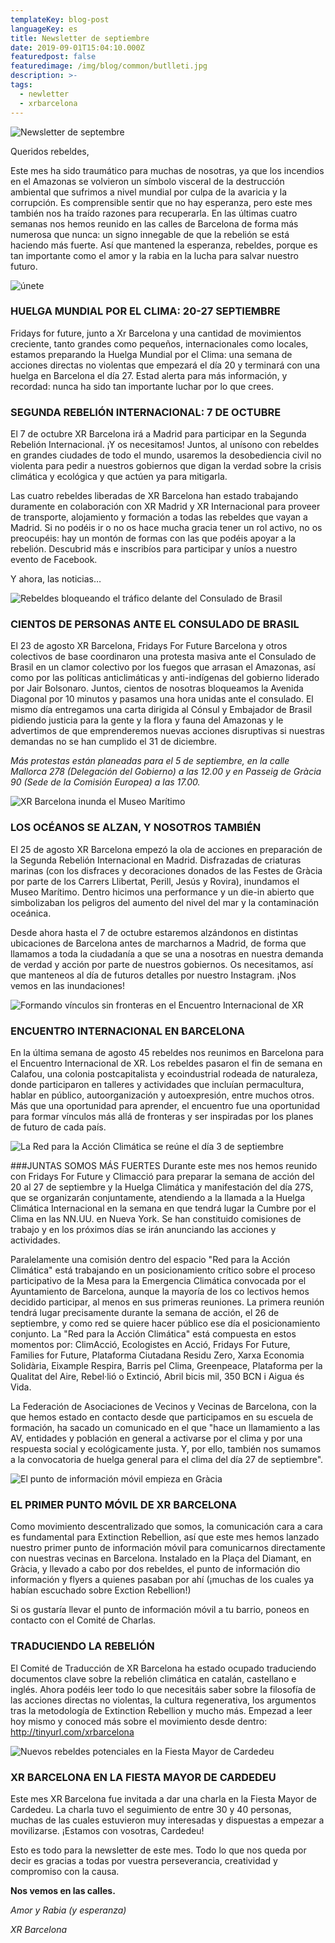 ```yaml
---
templateKey: blog-post
languageKey: es
title: Newsletter de septiembre
date: 2019-09-01T15:04:10.000Z
featuredpost: false
featuredimage: /img/blog/common/butlleti.jpg
description: >-
tags:
  - newletter
  - xrbarcelona
---
```


![Newsletter de septembre](/img/blog/common/butlleti.jpg)

Queridos rebeldes,

Este mes ha sido traumático para muchas de nosotras, ya que los incendios en el Amazonas se volvieron un símbolo visceral de la destrucción ambiental que sufrimos a nivel mundial por culpa de la avaricia y la corrupción. Es comprensible sentir que no hay esperanza, pero este mes también nos ha traído razones para recuperarla. En las últimas cuatro semanas nos hemos reunido en las calles de Barcelona de forma más numerosa que nunca: un signo innegable de que la rebelión se está haciendo más fuerte. Así que mantened la esperanza, rebeldes, porque es tan importante como el amor y la rabia en la lucha para salvar nuestro futuro.

![únete](/img/blog/common/et-necessitem.jpg)

### HUELGA MUNDIAL POR EL CLIMA: 20-27 SEPTIEMBRE

Fridays for future, junto a Xr Barcelona y una cantidad de movimientos creciente, tanto grandes como pequeños, internacionales como locales, estamos preparando la Huelga Mundial por el Clima: una semana de acciones directas no violentas que empezará el día 20 y terminará con una huelga en Barcelona el día 27. Estad alerta para más información, y recordad: nunca ha sido tan importante luchar por lo que crees.

### SEGUNDA REBELIÓN INTERNACIONAL: 7 DE OCTUBRE

El 7 de octubre XR Barcelona irá a Madrid para participar en la Segunda Rebelión Internacional. ¡Y os necesitamos! Juntos, al unísono con rebeldes en grandes ciudades de todo el mundo, usaremos la desobediencia civil no violenta para pedir a nuestros gobiernos que digan la verdad sobre la crisis climática y ecológica y que actúen ya para mitigarla.

Las cuatro rebeldes liberadas de XR Barcelona han estado trabajando duramente en colaboración con XR Madrid y XR Internacional para proveer de transporte, alojamiento y formación a todas las rebeldes que vayan a Madrid. Si no podéis ir o no os hace mucha gracia tener un rol activo, no os preocupéis: hay un montón de formas con las que podéis apoyar a la rebelión. Descubrid más e inscribíos para participar y uníos a nuestro evento de Facebook.

Y ahora, las noticias…

![Rebeldes bloqueando el tráfico delante del Consulado de Brasil](/img/blog/2019-09-01-consulatbrasil.jpg)

### CIENTOS DE PERSONAS ANTE EL CONSULADO DE BRASIL

El 23 de agosto XR Barcelona, Fridays For Future Barcelona y otros colectivos de base coordinaron una protesta masiva ante el Consulado de Brasil en un clamor colectivo por los fuegos que arrasan el Amazonas, así como por las políticas anticlimáticas y anti-indígenas del gobierno liderado por Jair Bolsonaro. Juntos, cientos de nosotras bloqueamos la Avenida Diagonal por 10 minutos y pasamos una hora unidas ante el consulado. El mismo día entregamos una carta dirigida al Cónsul y Embajador de Brasil pidiendo justicia para la gente y la flora y fauna del Amazonas y le advertimos de que emprenderemos nuevas acciones disruptivas si nuestras demandas no se han cumplido el 31 de diciembre.

*Más protestas están planeadas para el 5 de septiembre, en la calle Mallorca 278 (Delegación del Gobierno) a las 12.00 y en Passeig de Gràcia 90 (Sede de la Comisión Europea) a las 17.00.*

![XR Barcelona inunda el Museo Marítimo](/img/blog/2019-09-01-museumaritim.jpg)

### LOS OCÉANOS SE ALZAN, Y NOSOTROS TAMBIÉN
El 25 de agosto XR Barcelona empezó la ola de acciones en preparación de la Segunda Rebelión Internacional en Madrid. Disfrazadas de criaturas marinas (con los disfraces y decoraciones donados de las Festes de Gràcia por parte de los Carrers Llibertat, Perill, Jesús y Rovira), inundamos el Museo Marítimo. Dentro hicimos una performance y un die-in abierto que simbolizaban los peligros del aumento del nivel del mar y la contaminación oceánica.

Desde ahora hasta el 7 de octubre estaremos alzándonos en distintas ubicaciones de Barcelona antes de marcharnos a Madrid, de forma que llamamos a toda la ciudadanía a que se una a nosotras en nuestra demanda de verdad y acción por parte de nuestros gobiernos. Os necesitamos, así que manteneos al día de futuros detalles por nuestro Instagram. ¡Nos vemos en las inundaciones!

![Formando vínculos sin fronteras en el Encuentro Internacional de XR](/img/blog/2019-09-01-trobadainternacional.jpg)

### ENCUENTRO INTERNACIONAL EN BARCELONA
En la última semana de agosto 45 rebeldes nos reunimos en Barcelona para el Encuentro Internacional de XR. Los rebeldes pasaron el fin de semana en Calafou, una colonia postcapitalista y ecoindustrial rodeada de naturaleza, donde participaron en talleres y actividades que incluían permacultura, hablar en público, autoorganización y autoexpresión, entre muchos otros. Más que una oportunidad para aprender, el encuentro fue una oportunidad para formar vínculos más allá de fronteras y ser inspiradas por los planes de futuro de cada país.

![La Red para la Acción Climática se reúne el día 3 de septiembre](/img/blog/2019-09-01-xarxapelclima.jpg)

###JUNTAS SOMOS MÁS FUERTES
Durante este mes nos hemos reunido con Fridays For Future y Climacció para preparar la semana de acción del 20 al 27 de septiembre y la Huelga Climática y manifestación del día 27S, que se organizarán conjuntamente, atendiendo a la llamada a la Huelga Climática Internacional en la semana en que tendrá lugar la Cumbre por el Clima en las NN.UU. en Nueva York. Se han constituido comisiones de trabajo y en los próximos días se irán anunciando las acciones y actividades.

Paralelamente una comisión dentro del espacio "Red para la Acción Climática" está trabajando en un posicionamiento crítico sobre el proceso participativo de la Mesa para la Emergencia Climática convocada por el Ayuntamiento de Barcelona, ​​aunque la mayoría de los co lectivos hemos decidido participar, al menos en sus primeras reuniones. La primera reunión tendrá lugar precisamente durante la semana de acción, el 26 de septiembre, y como red se quiere hacer público ese día el posicionamiento conjunto. La "Red para la Acción Climática" está compuesta en estos momentos por: ClimAcció, Ecologistes en Acció, Fridays For Future, Families for Future, Plataforma Ciutadana Residu Zero, Xarxa Economia Solidària, Eixample Respira, Barris pel Clima, Greenpeace, Plataforma per la Qualitat del Aire, Rebel·lió o Extinció, Abril bicis mil, 350 BCN i Aigua és Vida.

La Federación de Asociaciones de Vecinos y Vecinas de Barcelona, ​​con la que hemos estado en contacto desde que participamos en su escuela de formación, ha sacado un comunicado en el que "hace un llamamiento a las AV, entidades y población en general a activarse por el clima y por una respuesta social y ecológicamente justa. Y, por ello, también nos sumamos a la convocatoria de huelga general para el clima del día 27 de septiembre".

![El punto de información móvil empieza en Gràcia](/img/blog/2019-09-01-puntinformacio.jpg)

### EL PRIMER PUNTO MÓVIL DE XR BARCELONA
Como movimiento descentralizado que somos, la comunicación cara a cara es fundamental para Extinction Rebellion, así que este mes hemos lanzado nuestro primer punto de información móvil para comunicarnos directamente con nuestras vecinas en Barcelona. Instalado en la Plaça del Diamant, en Gràcia, y llevado a cabo por dos rebeldes, el punto de información dio información y flyers a quienes pasaban por ahí (¡muchas de los cuales ya habían escuchado sobre Exction Rebellion!)

Si os gustaría llevar el punto de información móvil a tu barrio, poneos en contacto con el Comité de Charlas.

### TRADUCIENDO LA REBELIÓN
El Comité de Traducción de XR Barcelona ha estado ocupado traduciendo documentos clave sobre la rebelión climática en catalán, castellano e inglés. Ahora podéis leer todo lo que necesitáis saber sobre la filosofía de las acciones directas no violentas, la cultura regenerativa, los argumentos tras la metodología de Extinction Rebellion y mucho más. Empezad a leer hoy mismo y conoced más sobre el movimiento desde dentro: http://tinyurl.com/xrbarcelona 

![Nuevos rebeldes potenciales en la Fiesta Mayor de Cardedeu](/img/blog/2019-09-01-cardedeu.jpg)

### XR BARCELONA EN LA FIESTA MAYOR DE CARDEDEU

Este mes XR Barcelona fue invitada a dar una charla en la Fiesta Mayor de Cardedeu. La charla tuvo el seguimiento de entre 30 y 40 personas, muchas de las cuales estuvieron muy interesadas y dispuestas a empezar a movilizarse. ¡Estamos con vosotras, Cardedeu! 

Esto es todo para la newsletter de este mes. Todo lo que nos queda por decir es gracias a todas por vuestra perseverancia, creatividad y compromiso con la causa.

**Nos vemos en las calles.**

*Amor y Rabia (y esperanza)*

*XR Barcelona*
